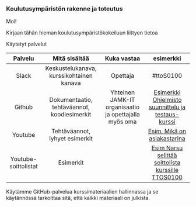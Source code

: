 ### Koulutusympäristön rakenne ja toteutus

Moi!

Kirjaan tähän hieman koulutusympäristökokeiluun liittyen tietoa

Käytetyt palvelut

| Palvelu | Mitä sisältää | Kuka vastaa  | esimerkki |
|:-:|:-:|:-:|:-:|
| Slack | Keskustelukanava, kurssikohtainen kanava | Opettaja | #ttoS0100 |  
| Github  | Dokumentaatio, tehtäväannot, koodiesimerkit  | Yhteinen JAMK-IT organisaatio ja opettajalla myös oma  | [Esimerkki Ohjelmisto suunnittelu ja testaus-kurssi](https://github.com/JAMK-IT/TTOS0100-Ohjelmistosuunnittelu-ja-testaus/wiki)  |
| Youtube | Tehtäväannot, lyhyet esimerkit |  | [Esim. Mikä on asiakastarina](https://www.youtube.com/watch?v=m8WEoyyFUww&t=20s&list=PLOyRnRI1_Cl6JoS3gjoWpEdAZmraX78rb&index=10)  |
| Youtube-soittolistat  | Esimerkit  |  | [Esim Narsu selittää soittolista kurssille TTOS0100](https://www.youtube.com/playlist?list=PLOyRnRI1_Cl6JoS3gjoWpEdAZmraX78rb)  |


Käytämme GitHub-palvelua kurssimateriaalien hallinnassa ja se käytännössä tarkoittaa sitä, että kaikki materiaali on julkista.
